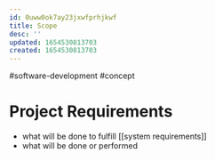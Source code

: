 ```yaml
---
id: 0uww0ok7ay23jxwfprhjkwf
title: Scope
desc: ''
updated: 1654530813703
created: 1654530813703
---
```

#software-development #concept 

# Project Requirements
- what will be done to fulfill [[system requirements]]
- what will be done or performed
